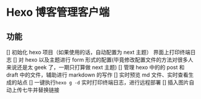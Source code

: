 # Hexo 博客管理客户端

## 功能

[] 初始化 hexo 项目（如果使用的话，自动配置为 next 主题） 界面上打印终端日志
[] 对 hexo 以及主题进行 form 形式的配置(毕竟修改配置文件的方法对很多人来说还是太 geek 了，一期只打算做 next 主题)
[] 管理 hexo 中的的 post 和 draft 中的文件，辅助进行 markdown 的写作
[] 实时预览 md 文件、实时查看生成的站点
[] 一键执行`hexo g -d` 实时打印终端日志，进行远程部署
[] 插入图片自动上传七牛并替换链接
